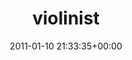 ---
title:		"violinist"
type:		"photos"
mediatype:		"upload"
description:		"TBC"
date:		"2011-01-10 21:33:35+00:00"
album:		"music"
filename:		"violinist.md"
series:		""
cl_public_id:		"music/violinist"
cl_version:		1497004916
format:		"tiff"
bytes:		1577524
width:		964
height:		1440
colours:
- "#2C2C2C"
- "#8D8D8D"
exposure_mode:		"Manual"
program:		"Manual"
aperture:		"10.0"
focal_length:		"150.0 mm"
iso:		"320"
shutter_speed:		"1/30"
metering:		"Spot"
flash:		"Fired, Return detected"
white_balance:		"Custom"
colour_temp:		"4400"
has_crop:		"false"
orientation:		"Horizontal (normal)"
camera_model:		"NIKON D200"
lens_info:		"55-200mm f/4-5.6"
artist:		"No artist info"
x_resolution:		"300"
y_resolution:		"300"
---